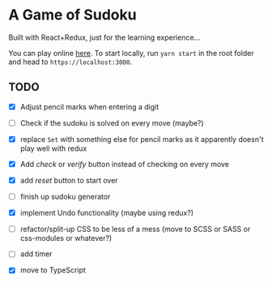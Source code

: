 # A Game of Sudoku

Built with React+Redux, just for the learning experience...

You can play online [here](https://abusch.github.io/sudoku-react). To start locally, run `yarn start` in the root folder and head to `https://localhost:3000`.

## TODO
  - [x] Adjust pencil marks when entering a digit
  - [ ] Check if the sudoku is solved on every move (maybe?)
  - [x] replace `Set` with something else for pencil marks as it apparently doesn't play well with redux
  - [x] Add *check* or *verify* button instead of checking on every move
  - [x] add *reset* button to start over
  - [ ] finish up sudoku generator
  - [x] implement Undo functionality (maybe using redux?)
  - [ ] refactor/split-up CSS to be less of a mess (move to SCSS or SASS or css-modules or whatever?)
  - [ ] add timer
  - [x] move to TypeScript

